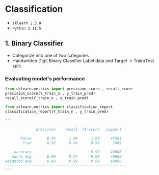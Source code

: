 # Classification
- ```sklearn 1.3.0```
- ```Python 3.11.5```

## 1. Binary Classifier
- Categorize into one of two categories
- Handwritten Digit Binary Classifier
Label data and Target -> Train/Test split  

### Evaluating model's performance 

```python
from sklearn.metrics import precision_score , recall_score 
precision_score(Y_train_n , y_train_pred)
recall_score(Y_train_n , y_train_pred)
```

```python
from sklearn.metrics import classification_report
classification_report(Y_train_n , y_train_pred)

"""
------------------------------------------------------
              precision    recall  f1-score   support

       False       0.99      1.00      1.00     43501
        True       0.99      0.94      0.96      5499

    accuracy                           0.99     49000
   macro avg       0.99      0.97      0.98     49000
weighted avg       0.99      0.99      0.99     49000
-------------------------------------------------------
"""
```
